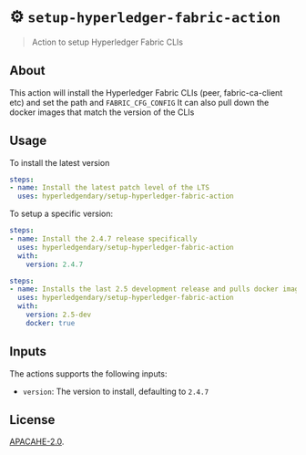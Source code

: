 # :gear: `setup-hyperledger-fabric-action` 
> Action to setup Hyperledger Fabric CLIs

## About

This action will install the Hyperledger Fabric CLIs (peer, fabric-ca-client etc) and set the path and `FABRIC_CFG_CONFIG`
It can also pull down the docker images that match the version of the CLIs

## Usage

To install the latest version

```yaml
steps:
- name: Install the latest patch level of the LTS
  uses: hyperledgendary/setup-hyperledger-fabric-action
```

To setup a specific version:

```yaml
steps:
- name: Install the 2.4.7 release specifically
  uses: hyperledgendary/setup-hyperledger-fabric-action
  with:
    version: 2.4.7

steps:
- name: Installs the last 2.5 development release and pulls docker imagaes
  uses: hyperledgendary/setup-hyperledger-fabric-action
  with:
    version: 2.5-dev
    docker: true
```

## Inputs
The actions supports the following inputs:

- `version`: The version to install, defaulting to `2.4.7`


## License
[APACAHE-2.0](LICENSE).
